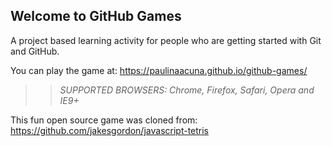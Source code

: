## Welcome to GitHub Games

A project based learning activity for people who are getting started with Git and GitHub.

You can play the game at: https://paulinaacuna.github.io/github-games/

>> _*SUPPORTED BROWSERS*: Chrome, Firefox, Safari, Opera and IE9+_

This fun open source game was cloned from: https://github.com/jakesgordon/javascript-tetris
